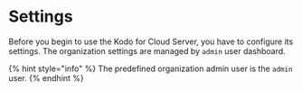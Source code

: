 # Settings

Before you begin to use the Kodo for Cloud Server, you have to configure its settings. The organization settings are managed by `admin` user dashboard.

{% hint style="info" %}
The predefined organization admin user is the `admin` user. 
{% endhint %}



